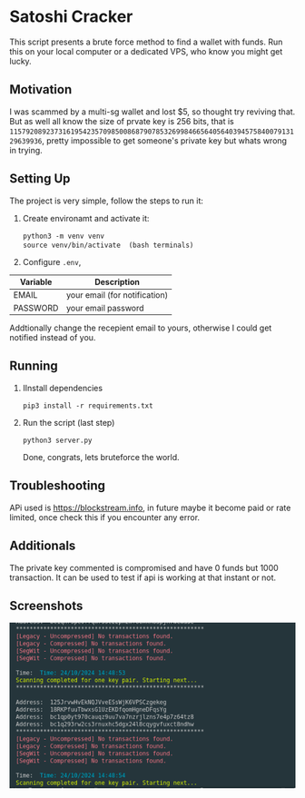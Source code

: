 # Satoshi Cracker

This script presents a brute force method to find a wallet with funds. Run this on your local computer or a dedicated VPS, who know you might get lucky.

## Motivation

I was scammed by a multi-sg wallet and lost $5, so thought try reviving that. But as well all know the size of prvate key is 256 bits, that is `115792089237316195423570985008687907853269984665640564039457584007913129639936`, pretty impossible to get someone's private key but whats wrong in trying.

## Setting Up

The project is very simple, follow the steps to run it:

1. Create environamt and activate it:
   ```
   python3 -m venv venv
   source venv/bin/activate  (bash terminals)
   ```
2. Configure `.env`,

| Variable | Description                   |
| -------- | ----------------------------- |
| EMAIL    | your email (for notification) |
| PASSWORD | your email password           |

   Addtionally change the recepient email to yours, otherwise I could get notified instead of you.

## Running

1. IInstall dependencies

   ```
   pip3 install -r requirements.txt
   ```
2. Run the script (last step)

   ```
   python3 server.py
   ```

   Done, congrats, lets bruteforce the world.

## Troubleshooting

APi used is https://blockstream.info, in future maybe it become paid or rate limited, once check this if you encounter any error.

## Additionals

The private key commented is compromised and have 0 funds but 1000 transaction. It can be used to test if api is working at that instant or not.

## Screenshots

![1729762589890](image/README/1729762589890.png)
